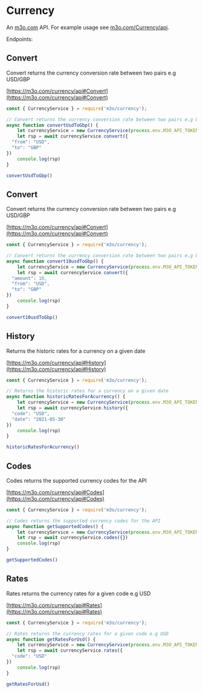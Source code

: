 # Currency

An [m3o.com](https://m3o.com) API. For example usage see [m3o.com/Currency/api](https://m3o.com/Currency/api).

Endpoints:

## Convert

Convert returns the currency conversion rate between two pairs e.g USD/GBP


[https://m3o.com/currency/api#Convert](https://m3o.com/currency/api#Convert)

```js
const { CurrencyService } = require('m3o/currency');

// Convert returns the currency conversion rate between two pairs e.g USD/GBP
async function convertUsdToGbp() {
	let currencyService = new CurrencyService(process.env.M3O_API_TOKEN)
	let rsp = await currencyService.convert({
  "from": "USD",
  "to": "GBP"
})
	console.log(rsp)
}

convertUsdToGbp()
```
## Convert

Convert returns the currency conversion rate between two pairs e.g USD/GBP


[https://m3o.com/currency/api#Convert](https://m3o.com/currency/api#Convert)

```js
const { CurrencyService } = require('m3o/currency');

// Convert returns the currency conversion rate between two pairs e.g USD/GBP
async function convert10usdToGbp() {
	let currencyService = new CurrencyService(process.env.M3O_API_TOKEN)
	let rsp = await currencyService.convert({
  "amount": 10,
  "from": "USD",
  "to": "GBP"
})
	console.log(rsp)
}

convert10usdToGbp()
```
## History

Returns the historic rates for a currency on a given date


[https://m3o.com/currency/api#History](https://m3o.com/currency/api#History)

```js
const { CurrencyService } = require('m3o/currency');

// Returns the historic rates for a currency on a given date
async function historicRatesForAcurrency() {
	let currencyService = new CurrencyService(process.env.M3O_API_TOKEN)
	let rsp = await currencyService.history({
  "code": "USD",
  "date": "2021-05-30"
})
	console.log(rsp)
}

historicRatesForAcurrency()
```
## Codes

Codes returns the supported currency codes for the API


[https://m3o.com/currency/api#Codes](https://m3o.com/currency/api#Codes)

```js
const { CurrencyService } = require('m3o/currency');

// Codes returns the supported currency codes for the API
async function getSupportedCodes() {
	let currencyService = new CurrencyService(process.env.M3O_API_TOKEN)
	let rsp = await currencyService.codes({})
	console.log(rsp)
}

getSupportedCodes()
```
## Rates

Rates returns the currency rates for a given code e.g USD


[https://m3o.com/currency/api#Rates](https://m3o.com/currency/api#Rates)

```js
const { CurrencyService } = require('m3o/currency');

// Rates returns the currency rates for a given code e.g USD
async function getRatesForUsd() {
	let currencyService = new CurrencyService(process.env.M3O_API_TOKEN)
	let rsp = await currencyService.rates({
  "code": "USD"
})
	console.log(rsp)
}

getRatesForUsd()
```

